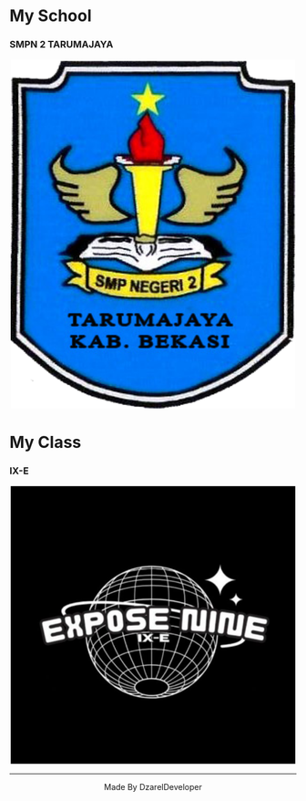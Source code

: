 # My School 
### SMPN 2 TARUMAJAYA 
<p align="center">
  <img src="https://raw.githubusercontent.com/DzarelDeveloper/Exposse.nine/main/images/Smpn2tarumajaya.png" alt="School Image" width="500">
</p>

# My Class
### IX-E
<p align="center">
  <img src="https://raw.githubusercontent.com/DzarelDeveloper/Exposse.nine/main/images/Exposse.nine.jpg" alt="Class Image" width="500">
</p>

---

<p align="center">Made By DzarelDeveloper</p>
